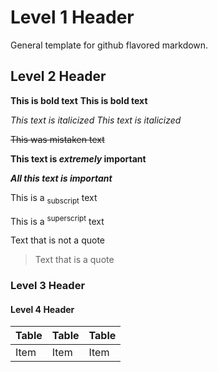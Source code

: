 <!-- ======================================== Document Start ======================================== -->

<!-- ============================== Section Start ============================== -->

# Level 1 Header

General template for github flavored markdown.

<!-- ============================== Section End ============================== -->

<!-- ============================== Section Start ============================== -->

<!-- ==================== Subsection Start ==================== -->

## Level 2 Header

**This is bold text**
__This is bold text__

*This text is italicized*
*This text is italicized*

~~This was mistaken text~~

**This text is _extremely_ important**

***All this text is important***

This is a <sub>subscript</sub> text

This is a <sup>superscript</sup> text

Text that is not a quote

> Text that is a quote

### Level 3 Header

#### Level 4 Header

Table|Table|Table
---|---|---
Item|Item|Item

<!-- ==================== Subsection End ==================== -->

<!-- ============================== Section End ============================== -->

<!-- ======================================== Document End ======================================== -->
